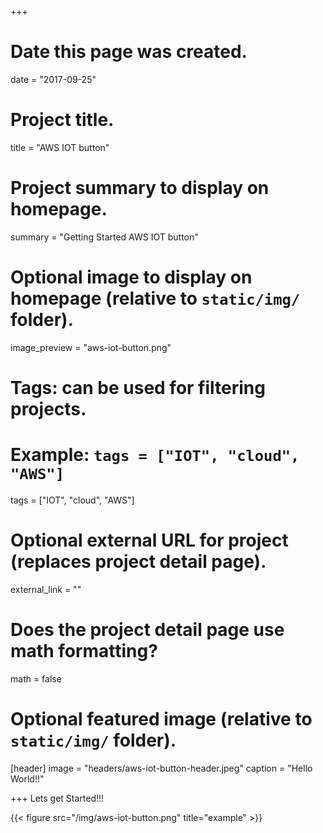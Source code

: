 +++
# Date this page was created.
date = "2017-09-25"

# Project title.
title = "AWS IOT button"

# Project summary to display on homepage.
summary = "Getting Started AWS IOT button"

# Optional image to display on homepage (relative to `static/img/` folder).
image_preview = "aws-iot-button.png"

# Tags: can be used for filtering projects.
# Example: `tags = ["IOT", "cloud", "AWS"]`
tags = ["IOT", "cloud", "AWS"]

# Optional external URL for project (replaces project detail page).
external_link = ""

# Does the project detail page use math formatting?
math = false

# Optional featured image (relative to `static/img/` folder).
[header]
image = "headers/aws-iot-button-header.jpeg"
caption = "Hello World!!"

+++
Lets get Started!!!

{{< figure src="/img/aws-iot-button.png" title="example" >}}

